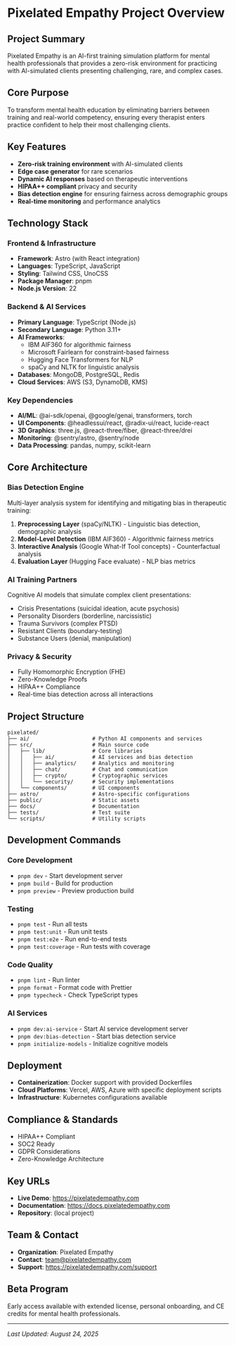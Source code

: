 # Pixelated Empathy Project Overview

## Project Summary
Pixelated Empathy is an AI-first training simulation platform for mental health professionals that provides a zero-risk environment for practicing with AI-simulated clients presenting challenging, rare, and complex cases.

## Core Purpose
To transform mental health education by eliminating barriers between training and real-world competency, ensuring every therapist enters practice confident to help their most challenging clients.

## Key Features
- **Zero-risk training environment** with AI-simulated clients
- **Edge case generator** for rare scenarios
- **Dynamic AI responses** based on therapeutic interventions
- **HIPAA++ compliant** privacy and security
- **Bias detection engine** for ensuring fairness across demographic groups
- **Real-time monitoring** and performance analytics

## Technology Stack

### Frontend & Infrastructure
- **Framework**: Astro (with React integration)
- **Languages**: TypeScript, JavaScript
- **Styling**: Tailwind CSS, UnoCSS
- **Package Manager**: pnpm
- **Node.js Version**: 22

### Backend & AI Services
- **Primary Language**: TypeScript (Node.js)
- **Secondary Language**: Python 3.11+
- **AI Frameworks**: 
  - IBM AIF360 for algorithmic fairness
  - Microsoft Fairlearn for constraint-based fairness
  - Hugging Face Transformers for NLP
  - spaCy and NLTK for linguistic analysis
- **Databases**: MongoDB, PostgreSQL, Redis
- **Cloud Services**: AWS (S3, DynamoDB, KMS)

### Key Dependencies
- **AI/ML**: @ai-sdk/openai, @google/genai, transformers, torch
- **UI Components**: @headlessui/react, @radix-ui/react, lucide-react
- **3D Graphics**: three.js, @react-three/fiber, @react-three/drei
- **Monitoring**: @sentry/astro, @sentry/node
- **Data Processing**: pandas, numpy, scikit-learn

## Core Architecture

### Bias Detection Engine
Multi-layer analysis system for identifying and mitigating bias in therapeutic training:
1. **Preprocessing Layer** (spaCy/NLTK) - Linguistic bias detection, demographic analysis
2. **Model-Level Detection** (IBM AIF360) - Algorithmic fairness metrics
3. **Interactive Analysis** (Google What-If Tool concepts) - Counterfactual analysis
4. **Evaluation Layer** (Hugging Face evaluate) - NLP bias metrics

### AI Training Partners
Cognitive AI models that simulate complex client presentations:
- Crisis Presentations (suicidal ideation, acute psychosis)
- Personality Disorders (borderline, narcissistic)
- Trauma Survivors (complex PTSD)
- Resistant Clients (boundary-testing)
- Substance Users (denial, manipulation)

### Privacy & Security
- Fully Homomorphic Encryption (FHE)
- Zero-Knowledge Proofs
- HIPAA++ Compliance
- Real-time bias detection across all interactions

## Project Structure
```
pixelated/
├── ai/                    # Python AI components and services
├── src/                   # Main source code
│   ├── lib/               # Core libraries
│   │   ├── ai/            # AI services and bias detection
│   │   ├── analytics/     # Analytics and monitoring
│   │   ├── chat/          # Chat and communication
│   │   ├── crypto/        # Cryptographic services
│   │   └── security/      # Security implementations
│   └── components/        # UI components
├── astro/                 # Astro-specific configurations
├── public/                # Static assets
├── docs/                  # Documentation
├── tests/                 # Test suite
└── scripts/               # Utility scripts
```

## Development Commands

### Core Development
- `pnpm dev` - Start development server
- `pnpm build` - Build for production
- `pnpm preview` - Preview production build

### Testing
- `pnpm test` - Run all tests
- `pnpm test:unit` - Run unit tests
- `pnpm test:e2e` - Run end-to-end tests
- `pnpm test:coverage` - Run tests with coverage

### Code Quality
- `pnpm lint` - Run linter
- `pnpm format` - Format code with Prettier
- `pnpm typecheck` - Check TypeScript types

### AI Services
- `pnpm dev:ai-service` - Start AI service development server
- `pnpm dev:bias-detection` - Start bias detection service
- `pnpm initialize-models` - Initialize cognitive models

## Deployment
- **Containerization**: Docker support with provided Dockerfiles
- **Cloud Platforms**: Vercel, AWS, Azure with specific deployment scripts
- **Infrastructure**: Kubernetes configurations available

## Compliance & Standards
- HIPAA++ Compliant
- SOC2 Ready
- GDPR Considerations
- Zero-Knowledge Architecture

## Key URLs
- **Live Demo**: https://pixelatedempathy.com
- **Documentation**: https://docs.pixelatedempathy.com
- **Repository**: (local project)

## Team & Contact
- **Organization**: Pixelated Empathy
- **Contact**: team@pixelatedempathy.com
- **Support**: https://pixelatedempathy.com/support

## Beta Program
Early access available with extended license, personal onboarding, and CE credits for mental health professionals.

---
*Last Updated: August 24, 2025*